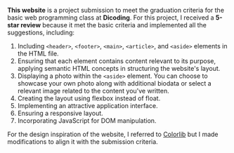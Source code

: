 **This website** is a project submission to meet the graduation criteria for the basic web programming class at **Dicoding**. For this project, I received a **5-star review** because it met the basic criteria and implemented all the suggestions, including:

1. Including `<header>`, `<footer>`, `<main>`, `<article>`, and `<aside>` elements in the HTML file.
2. Ensuring that each element contains content relevant to its purpose, applying semantic HTML concepts in structuring the website's layout.
3. Displaying a photo within the `<aside>` element. You can choose to showcase your own photo along with additional biodata or select a relevant image related to the content you've written.
4. Creating the layout using flexbox instead of float.
5. Implementing an attractive application interface.
6. Ensuring a responsive layout.
7. Incorporating JavaScript for DOM manipulation.

For the design inspiration of the website, I referred to [Colorlib](https://preview.colorlib.com/#expo) but I made modifications to align it with the submission criteria.
